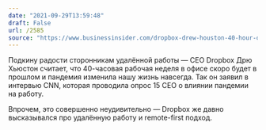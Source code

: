 ```yaml
---
date: "2021-09-29T13:59:48"
draft: False
url: /2585
source: "https://www.businessinsider.com/dropbox-drew-houston-40-hour-office-work-week-is-over-2021-9"
---
```


Подкину радости сторонникам удалённой работы — CEO Dropbox Дрю Хьюстон считает, что 40-часовая рабочая неделя в офисе скоро будет в прошлом и пандемия изменила нашу жизнь навсегда. Так он заявил в интервью CNN, которая проводила опрос 15 CEO о влиянии пандемии на работу.

Впрочем, это совершенно неудивительно — Dropbox же давно высказывался про удалённую работу и remote-first подход.
